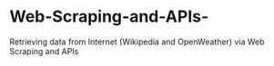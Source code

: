# Web-Scraping-and-APIs-
Retrieving data from Internet (Wikipedia and  OpenWeather) via Web Scraping and APIs 
